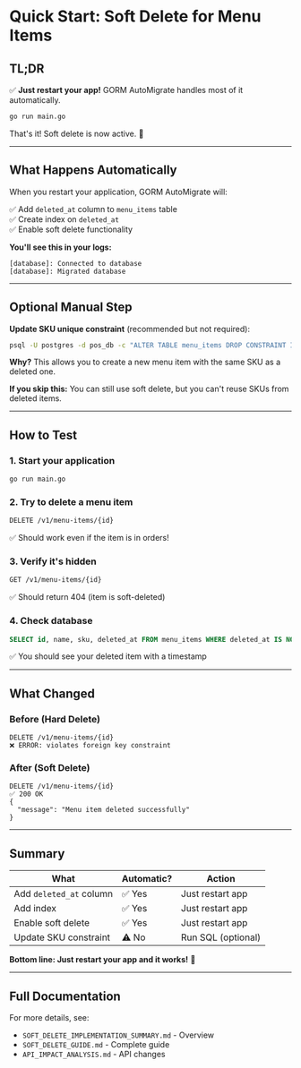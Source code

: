 # Quick Start: Soft Delete for Menu Items

## TL;DR

✅ **Just restart your app!** GORM AutoMigrate handles most of it automatically.

```bash
go run main.go
```

That's it! Soft delete is now active. 🎉

---

## What Happens Automatically

When you restart your application, GORM AutoMigrate will:

✅ Add `deleted_at` column to `menu_items` table  
✅ Create index on `deleted_at`  
✅ Enable soft delete functionality

**You'll see this in your logs:**

```
[database]: Connected to database
[database]: Migrated database
```

---

## Optional Manual Step

**Update SKU unique constraint** (recommended but not required):

```bash
psql -U postgres -d pos_db -c "ALTER TABLE menu_items DROP CONSTRAINT IF EXISTS menu_items_sku_key; CREATE UNIQUE INDEX menu_items_sku_unique ON menu_items(sku) WHERE deleted_at IS NULL;"
```

**Why?** This allows you to create a new menu item with the same SKU as a deleted one.

**If you skip this:** You can still use soft delete, but you can't reuse SKUs from deleted items.

---

## How to Test

### 1. Start your application

```bash
go run main.go
```

### 2. Try to delete a menu item

```bash
DELETE /v1/menu-items/{id}
```

✅ Should work even if the item is in orders!

### 3. Verify it's hidden

```bash
GET /v1/menu-items/{id}
```

✅ Should return 404 (item is soft-deleted)

### 4. Check database

```sql
SELECT id, name, sku, deleted_at FROM menu_items WHERE deleted_at IS NOT NULL;
```

✅ You should see your deleted item with a timestamp

---

## What Changed

### Before (Hard Delete)

```
DELETE /v1/menu-items/{id}
❌ ERROR: violates foreign key constraint
```

### After (Soft Delete)

```
DELETE /v1/menu-items/{id}
✅ 200 OK
{
  "message": "Menu item deleted successfully"
}
```

---

## Summary

| What                    | Automatic? | Action             |
| ----------------------- | ---------- | ------------------ |
| Add `deleted_at` column | ✅ Yes     | Just restart app   |
| Add index               | ✅ Yes     | Just restart app   |
| Enable soft delete      | ✅ Yes     | Just restart app   |
| Update SKU constraint   | ⚠️ No      | Run SQL (optional) |

**Bottom line: Just restart your app and it works!** 🚀

---

## Full Documentation

For more details, see:

- `SOFT_DELETE_IMPLEMENTATION_SUMMARY.md` - Overview
- `SOFT_DELETE_GUIDE.md` - Complete guide
- `API_IMPACT_ANALYSIS.md` - API changes
